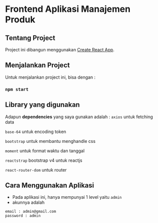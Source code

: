 # Frontend Aplikasi Manajemen Produk

## Tentang Project

Project ini dibangun menggunakan [Create React App](https://github.com/facebook/create-react-app).

## Menjalankan Project

Untuk menjalankan project ini, bisa dengan :

### `npm start`

## Library yang digunakan

Adapun **dependencies** yang saya gunakan adalah :
`axios` untuk fetching data

`base-64` untuk encoding token

`bootstrap` untuk membantu menghandle css

`moment` untuk format waktu dan tanggal

`reactstrap` bootstrap v4 untuk reactjs

`react-router-dom` untuk router

## Cara Menggunakan Aplikasi

- Pada aplikasi ini, hanya mempunyai 1 level yaitu `admin`
- akunnya adalah
```
email : admin@gmail.com
password : admin
```
